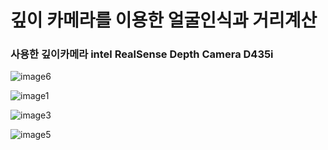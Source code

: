 # 깊이 카메라를 이용한 얼굴인식과 거리계산

### 사용한 깊이카메라 intel RealSense Depth Camera D435i
![image6](https://user-images.githubusercontent.com/73572179/126423139-2125889e-5bc6-4f0a-b5cb-bb12fbe4e331.JPG)

![image1](https://user-images.githubusercontent.com/73572179/126422895-a98ec26b-1364-49a6-8e20-87ffff2c534f.JPG)

![image3](https://user-images.githubusercontent.com/73572179/126422971-ec67a02a-6d73-496b-8f6f-882902b396ac.JPG)

![image5](https://user-images.githubusercontent.com/73572179/126422979-e5442409-6097-426b-8bd9-7169eb1333de.JPG)
